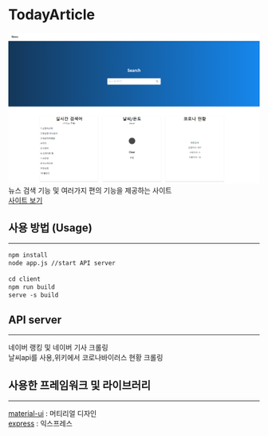 # TodayArticle

![screensh](./Main.png)
뉴스 검색 기능 및 여러가지 편의 기능을 제공하는 사이트 <br>
[사이트 보기]("https://tonews.netlify.com/")

## 사용 방법 (Usage)
---

```console
npm install
node app.js //start API server

cd client
npm run build
serve -s build
```

## API server
---

네이버 랭킹 및 네이버 기사 크롤링 <br>
날씨api를 사용,위키에서 코로나바이러스 현황 크롤링

## 사용한 프레임워크 및 라이브러리
---
[material-ui](https://material-ui.com/) : 머티리얼 디자인 <br>
[express](https://expressjs.com/ko/) : 익스프레스


